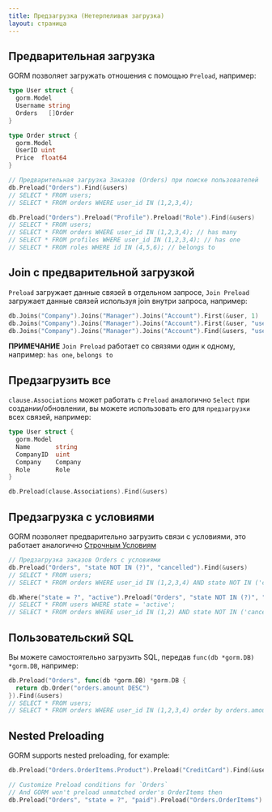 ```yaml
---
title: Предзагрузка (Нетерпеливая загрузка)
layout: страница
---
```


## Предварительная загрузка

GORM позволяет загружать отношения с помощью `Preload`, например:

```go
type User struct {
  gorm.Model
  Username string
  Orders   []Order
}

type Order struct {
  gorm.Model
  UserID uint
  Price  float64
}

// Предварительная загрузка Заказов (Orders) при поиске пользователей
db.Preload("Orders").Find(&users)
// SELECT * FROM users;
// SELECT * FROM orders WHERE user_id IN (1,2,3,4);

db.Preload("Orders").Preload("Profile").Preload("Role").Find(&users)
// SELECT * FROM users;
// SELECT * FROM orders WHERE user_id IN (1,2,3,4); // has many
// SELECT * FROM profiles WHERE user_id IN (1,2,3,4); // has one
// SELECT * FROM roles WHERE id IN (4,5,6); // belongs to
```

## Join с предварительной загрузкой

`Preload` загружает данные связей в отдельном запросе, `Join Preload` загружает данные связей используя join внутри запроса, например:

```go
db.Joins("Company").Joins("Manager").Joins("Account").First(&user, 1)
db.Joins("Company").Joins("Manager").Joins("Account").First(&user, "users.name = ?", "jinzhu")
db.Joins("Company").Joins("Manager").Joins("Account").Find(&users, "users.id IN ?", []int{1,2,3,4,5})
```

**ПРИМЕЧАНИЕ** `Join Preload` работает со связями один к одному, например: `has one`, `belongs to`

## Предзагрузить все

`clause.Associations` может работать с `Preload` аналогично `Select` при создании/обновлении, вы можете использовать его для `предзагрузки` всех связей, например:

```go
type User struct {
  gorm.Model
  Name       string
  CompanyID  uint
  Company    Company
  Role       Role
}

db.Preload(clause.Associations).Find(&users)
```

## Предзагрузка с условиями

GORM позволяет предварительно загрузить связи с условиями, это работает аналогично [Строчным Условиям](query.html#inline_conditions)

```go
// Предзагрузка заказов Orders с условиями
db.Preload("Orders", "state NOT IN (?)", "cancelled").Find(&users)
// SELECT * FROM users;
// SELECT * FROM orders WHERE user_id IN (1,2,3,4) AND state NOT IN ('cancelled');

db.Where("state = ?", "active").Preload("Orders", "state NOT IN (?)", "cancelled").Find(&users)
// SELECT * FROM users WHERE state = 'active';
// SELECT * FROM orders WHERE user_id IN (1,2) AND state NOT IN ('cancelled');
```

## Пользовательский SQL

Вы можете самостоятельно загрузить SQL, передав `func(db *gorm.DB) *gorm.DB`, например:

```go
db.Preload("Orders", func(db *gorm.DB) *gorm.DB {
  return db.Order("orders.amount DESC")
}).Find(&users)
// SELECT * FROM users;
// SELECT * FROM orders WHERE user_id IN (1,2,3,4) order by orders.amount DESC;
```

## Nested Preloading

GORM supports nested preloading, for example:

```go
db.Preload("Orders.OrderItems.Product").Preload("CreditCard").Find(&users)

// Customize Preload conditions for `Orders`
// And GORM won't preload unmatched order's OrderItems then
db.Preload("Orders", "state = ?", "paid").Preload("Orders.OrderItems").Find(&users)
```
